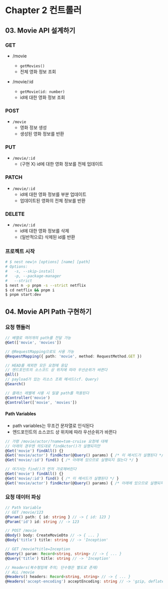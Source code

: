 # Chapter 2 컨트롤러

## 03. Movie API 설계하기

### GET

- /movie
  - `getMovies()`
  - 전체 영화 정보 조회

- /movie/:id
  - `getMovie(id: number)`
  - id에 대한 영화 정보 조회

### POST

- `/movie`
  - 영화 정보 생성
  - 생성된 영화 정보를 반환

### PUT

- `/movie/:id`
  - (구현 X) id에 대한 영화 정보를 전체 업데이트

### PATCH

- `/movie/:id`
  - id에 대한 영화 정보를 부분 업데이트
  - 업데이트된 영화의 전체 정보를 반환

### DELETE

- `/movie/:id`
  - id에 대한 영화 정보를 삭제
  - (일반적으로) 삭제된 id를 반환

### 프로젝트 시작

```bash
# $ nest new|n [options] [name] [path]
# Options:
#   -s, --skip-install
#   -p, --package-manager
#   --strict
$ nest n -p pnpm -s --strict netflix
$ cd netflix && pnpm i
$ pnpm start:dev
```

## 04. Movie API Path 구현하기

### 요청 핸들러

  ```ts
  // 배열로 여러개의 path를 전달 가능
  @Get(['movie', 'movies'])

  // @RequestMapping으로도 사용 가능
  @RequestMapping({ path: 'movie', method: RequestMethod.GET })

  // HEAD를 제외한 모든 요청에 응답
  // 엔드포인트의 소스코드 상 위치에 따라 우선순위가 바뀐다
  @All()
  // payload가 있는 리소스 조회 메서드(cf. Query)
  @Search()

  // 클래스 레벨에 사용 시 일괄 path를 적용된다
  @Controller('movie')
  @Controller(['movie', 'movies'])
  ```

#### Path Variables

- path variables는 무조건 문자열로 인식된다
- 엔드포인트의 소스코드 상 위치에 따라 우선순위가 바뀐다

```ts
// 가령 /movie/actor/?name=tom-cruise 요청에 대해
// 아래의 경우엔 의도대로 findActor()가 실행되지만
@Get('movie') findAll() {}
@Get('movie/actor') findActor(@Query() params) { /* 이 메서드가 실행된다 */ }
@Get('movie/:id') find() { /* 아래에 있으므로 실행되지 않는다 */ }

// 여기서는 find()가 먼저 가로채버린다
@Get('movie') findAll() {}
@Get('movie/:id') find() { /* 이 메서드가 실행된다 */ }
@Get('movie/actor') findActor(@Query() params) { /* 아래에 있으므로 실행되지 않는다 */ }
```

### 요청 데이터 파싱

```ts
// Path Variable
// GET /movie/123
@Param() path: { id: string } // -> { id: 123 }
@Param('id') id: string // -> 123

// POST /movie
@Body() body: CreateMovieDto // -> { ... }
@Body('title') title: string // -> 'Inception'

// GET /movie?title=Inception
@Query() param: Record<string, string> // -> { ... }
@Query('title') title: string // -> 'Inception'

// Headers(복수형임에 주의; 단수형은 별도로 존재)
// ALL /movie
@Headers() headers: Record<string, string> // -> { ... }
@Headers('accept-encoding') acceptEncoding: string // -> 'gzip, deflate, br'
```
